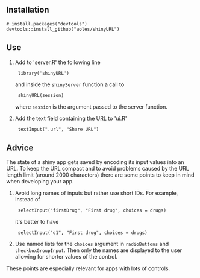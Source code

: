 ## Installation

    # install.packages("devtools")
    devtools::install_github("aoles/shinyURL")

## Use

1. Add to 'server.R' the following line

        library('shinyURL')
        
    and inside the `shinyServer` function a call to
    
        shinyURL(session)
        
    where `session` is the argument passed to the server function.
        

2. Add the text field containing the URL to 'ui.R'

        textInput(".url", "Share URL")

## Advice

The state of a shiny app gets saved by encoding its input values into an URL. To keep the URL compact and to avoid problems caused by the URL length limit (around 2000 characters) there are some points to keep in mind when developing your app.

1. Avoid long names of inputs but rather use short IDs. For example, instead of

        selectInput("firstDrug", "First drug", choices = drugs)
    
    it's better to have

        selectInput("d1", "First drug", choices = drugs)

2. Use named lists for the `choices` argument in `radioButtons` and `checkboxGroupInput`. Then only the names are displayed to the user allowing for shorter values of the control.

These points are especially relevant for apps with lots of controls.
